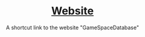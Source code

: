 <div align="center">
  <h1><a href="https://gamingoninsulin.github.io/gamespacedatabase">Website</a></h1>
  <p> A shortcut link to the website "GameSpaceDatabase"</p>
</div>
